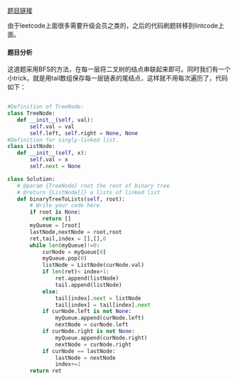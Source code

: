 [题目链接](https://www.lintcode.com/problem/convert-binary-tree-to-linked-lists-by-depth/description)
  
  由于leetcode上面很多需要升级会员之类的，之后的代码刷题转移到lintcode上面。
 #### 题目分析
 这道题采用BFS的方法，在每一层将二叉树的结点串联起来即可。同时我们有一个小trick，就是用tail数组保存每一层链表的尾结点，这样就不用每次遍历了，代码如下：
 ```Python
 
#Definition of TreeNode:
class TreeNode:
    def __init__(self, val):
        self.val = val
        self.left, self.right = None, None
#Definition for singly-linked list.
class ListNode:
    def __init__(self, x):
        self.val = x
        self.next = None

class Solution:
    # @param {TreeNode} root the root of binary tree
    # @return {ListNode[]} a lists of linked list
    def binaryTreeToLists(self, root):
        # Write your code here
        if root is None:
            return []
        myQueue = [root]
        lastNode,nextNode = root,root
        ret,tail,index = [],[],0
        while len(myQueue)!=0:
            curNode = myQueue[0]
            myQueue.pop(0)
            listNode = ListNode(curNode.val)
            if len(ret)< index+1:
                ret.append(listNode)
                tail.append(listNode)
            else:
                tail[index].next = listNode
                tail[index] = tail[index].next
            if curNode.left is not None:
                myQueue.append(curNode.left)
                nextNode = curNode.left
            if curNode.right is not None:
                myQueue.append(curNode.right)
                nextNode = curNode.right
            if curNode == lastNode:
                lastNode = nextNode
                index+=1
        return ret
 ```